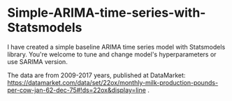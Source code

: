 # Simple-ARIMA-time-series-with-Statsmodels

I have created a simple baseline ARIMA time series model with Statsmodels library. You're welcome to tune and change model's hyperparameters or use SARIMA version.

The data are from 2009-2017 years, published at DataMarket: https://datamarket.com/data/set/22ox/monthly-milk-production-pounds-per-cow-jan-62-dec-75#!ds=22ox&display=line . 
